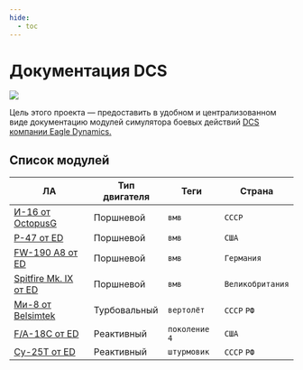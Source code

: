 ```yaml
---
hide:
  - toc
---
```


# Документация DCS

![](https://github.com/lord-vesel/dcs-doc/workflows/Build%20DCS%20docs/badge.svg?branch=master)

Цель этого проекта — предоставить в удобном и централизованном виде документацию модулей симулятора боевых действий <a href="https://www.digitalcombatsimulator.com" target="_blank">DCS компании Eagle Dynamics.</a>


## Список модулей

ЛА                                   | Тип двигателя  | Теги          | Страна
-------------------------------------|---------------|---------------|-------
[И-16 от OctopusG](i16.md)              | Поршневой     | `вмв`         | `СССР`
[P-47 от ED](p-47/01.intro.md)          | Поршневой     | `вмв`         | `США`
[FW-190 A8 от ED](fw190a8/01.intro.md) | Поршневой     | `вмв`         | `Германия`
[Spitfire Mk. IX от ED](spitfire-ix/01.intro.md) | Поршневой     | `вмв`         | `Великобритания`
[Ми-8 от Belsimtek](mi8/01.history.md) | Турбовальный  | `вертолёт`    | `СССР` `РФ`
[F/A-18C от ED](fa18c/01.setup.md)     | Реактивный    | `поколение 4` | `США`
[Су-25Т от ED](su25t/01.intro.md)      | Реактивный    | `штурмовик`   | `СССР` `РФ`

